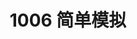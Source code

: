 ---
aliases: []
created: 2021-01-29 16:44:07+08:00
date created: 2023-07-05T11:13:20+08:00
date modified: 2024-01-13T19:21:07+08:00
dg-publish: true
tags: []
title: 1006 简单模拟
updated: 2021-03-03 18:41:40+08:00
---